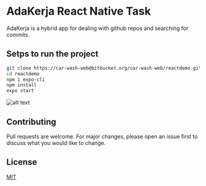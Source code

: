 # AdaKerja React Native Task

AdaKerja is a hybrid app for dealing with github repos and searching for commits.

## Setps to run the project
```bash
git clone https://car-wash-web@bitbucket.org/car-wash-web/reactdemo.git
cd reactdemo
npm i expo-cli
npm install
expo start
```
![alt text](https://bitbucket.org/car-wash-web/reactdemo/src/master/assets/images/Paras.png)

## Contributing
Pull requests are welcome. For major changes, please open an issue first to discuss what you would like to change.


## License
[MIT](https://choosealicense.com/licenses/mit/)